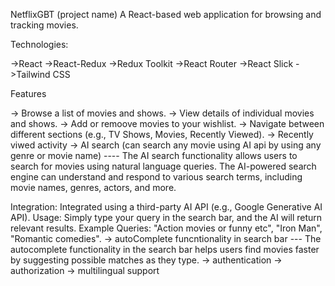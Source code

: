 NetflixGBT (project name)
A React-based web application for browsing and tracking movies.

Technologies:

->React
->React-Redux
->Redux Toolkit
->React Router
->React Slick
->Tailwind CSS

Features

-> Browse a list of movies and shows.
-> View details of individual movies and shows.
-> Add or remoove movies to your wishlist.
-> Navigate between different sections (e.g., TV Shows, Movies, Recently Viewed).
-> Recently viwed activity
-> AI search (can search any movie using AI api by using any genre or movie name) ---- The AI search functionality allows users to search for movies using natural language queries. The AI-powered search engine can understand and respond to various search terms, including movie names, genres, actors, and more.

Integration: Integrated using a third-party AI API (e.g., Google Generative AI API).
Usage: Simply type your query in the search bar, and the AI will return relevant results.
Example Queries: "Action movies or funny etc", "Iron Man", "Romantic comedies".
-> autoComplete funcntionality in search bar --- The autocomplete functionality in the search bar helps users find movies faster by suggesting possible matches as they type.
-> authentication
-> authorization
-> multilingual support
   